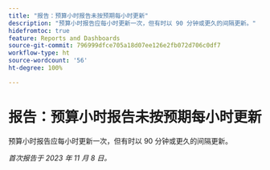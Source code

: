 ```yaml
---
title: "报告：预算小时报告未按预期每小时更新"
description: "预算小时报告应每小时更新一次，但有时以 90 分钟或更久的间隔更新。"
hidefromtoc: true
feature: Reports and Dashboards
source-git-commit: 796999dfce705a18d07ee126e2fb072d706c0df7
workflow-type: ht
source-wordcount: '56'
ht-degree: 100%

---
```



# 报告：预算小时报告未按预期每小时更新

预算小时报告应每小时更新一次，但有时以 90 分钟或更久的间隔更新。

_首次报告于 2023 年 11 月 8 日。_
